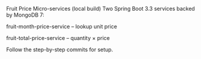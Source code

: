 Fruit Price Micro-services (local build)
Two Spring Boot 3.3 services backed by MongoDB 7:

fruit-month-price-service – lookup unit price

fruit-total-price-service – quantity × price

Follow the step-by-step commits for setup.
